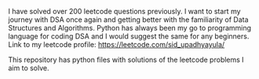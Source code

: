 I have solved over 200 leetcode questions previously. I want to start my journey with DSA once again and getting better with the familiarity of Data Structures and Algorithms. Python has always been my go to programming language for coding DSA and I would suggest the same for any beginners. Link to my leetcode profile: https://leetcode.com/sid_upadhyayula/

This repository has python files with solutions of the leetcode problems I aim to solve.
